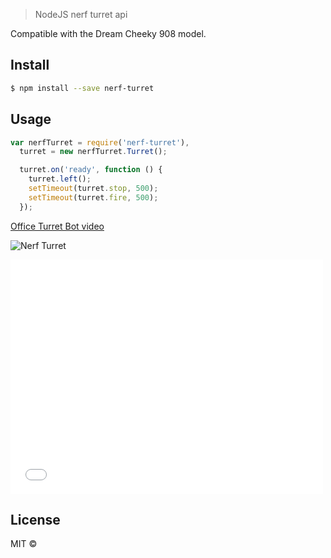 > NodeJS nerf turret api

Compatible with the Dream Cheeky 908 model.
## Install

```sh
$ npm install --save nerf-turret
```


## Usage

```js
var nerfTurret = require('nerf-turret'),
  turret = new nerfTurret.Turret();

  turret.on('ready', function () {
    turret.left();
    setTimeout(turret.stop, 500);
    setTimeout(turret.fire, 500);
  });
```

[Office Turret Bot video](https://vimeo.com/122693852)



![Nerf Turret](http://a.tgcdn.net/images/products/zoom/8a0f_usb_rocket_launcher.jpg)


<iframe src="//player.vimeo.com/video/122693852" width="500" height="375" frameborder="0" webkitallowfullscreen mozallowfullscreen allowfullscreen></iframe>


## License

MIT © []()


[npm-image]: https://badge.fury.io/js/nerf-turret.svg
[npm-url]: https://npmjs.org/package/nerf-turret
[travis-image]: https://travis-ci.org/rdepena/nerf-turret.svg?branch=master
[travis-url]: https://travis-ci.org/rdepena/nerf-turret
[daviddm-image]: https://david-dm.org/rdepena/nerf-turret.svg?theme=shields.io
[daviddm-url]: https://david-dm.org/rdepena/nerf-turret
